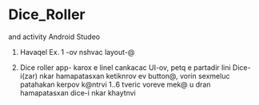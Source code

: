 # Dice_Roller
and activity Android Studeo 

1. Havaqel Ex. 1 -ov nshvac layout-@

2. Dice roller app- karox e linel cankacac UI-ov, petq e partadir lini Dice-i(zar) nkar hamapatasxan ketiknrov ev button@, vorin sexmeluc patahakan kerpov k@ntrvi 1..6 tveric voreve mek@ u dran hamapatasxan dice-i nkar khaytnvi
